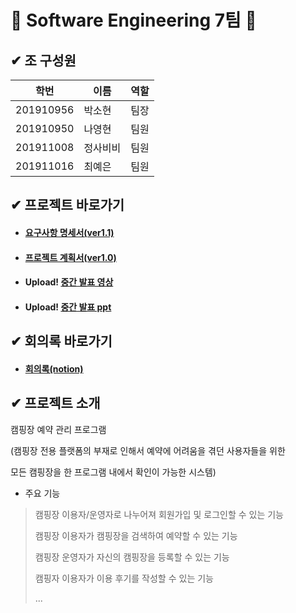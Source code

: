 # 🐥 Software Engineering 7팀 🐥

## ✔ 조 구성원
학번 | 이름 | 역할
-- | -- | --
201910956 | 박소현 | 팀장
201910950 | 나영현 | 팀원
201911008 | 정사비비 | 팀원
201911016 | 최예은 | 팀원

## ✔ 프로젝트 바로가기
* #### [요구사항 명세서(ver1.1)](https://github.com/thgus5335/SE_project/blob/main/%EC%9A%94%EA%B5%AC%EC%82%AC%ED%95%AD%20%EB%AA%85%EC%84%B8%EC%84%9C/%EC%9A%94%EA%B5%AC%EC%82%AC%ED%95%AD%20%EB%AA%85%EC%84%B8%EC%84%9C%20ver1.1.docx)
* #### [프로젝트 계획서(ver1.0)](https://github.com/thgus5335/SE_project/blob/main/%ED%94%84%EB%A1%9C%EC%A0%9D%ED%8A%B8%20%EA%B3%84%ED%9A%8D%EC%84%9C/%ED%94%84%EB%A1%9C%EC%A0%9D%ED%8A%B8%20%EA%B3%84%ED%9A%8D%EC%84%9C%20ver1.0.doc)
* #### Upload! [중간 발표 영상](https://github.com/thgus5335/SE_project/blob/main/%EC%A4%91%EA%B0%84%20%EB%B0%9C%ED%91%9C/%EC%A4%91%EA%B0%84%20%EB%B0%9C%ED%91%9C%20%EC%98%81%EC%83%81.mp4)
* #### Upload! [중간 발표 ppt](https://github.com/thgus5335/SE_project/blob/main/%EC%A4%91%EA%B0%84%20%EB%B0%9C%ED%91%9C/%EC%A4%91%EA%B0%84%20%EB%B0%9C%ED%91%9C%20ppt.pdf)

## ✔ 회의록 바로가기
* #### [회의록(notion)](https://www.notion.so/41e8083360b14e15939b93191e890a1e)

## ✔ 프로젝트 소개
캠핑장 예약 관리 프로그램

(캠핑장 전용 플랫폼의 부재로 인해서 예약에 어려움을 겪던 사용자들을 위한

모든 캠핑장을 한 프로그램 내에서 확인이 가능한 시스템)
* 주요 기능
 > 캠핑장 이용자/운영자로 나누어져 회원가입 및 로그인할 수 있는 기능
 > 
 > 캠핑장 이용자가 캠핑장을 검색하여 예약할 수 있는 기능
 > 
 > 캠핑장 운영자가 자신의 캠핑장을 등록할 수 있는 기능
 > 
 > 캠핑자 이용자가 이용 후기를 작성할 수 있는 기능
 > 
 > ...



